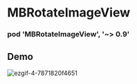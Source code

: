 # MBRotateImageView
### pod 'MBRotateImageView', '~> 0.9'
## Demo
![ezgif-4-7871820f4651](https://user-images.githubusercontent.com/1539820/52052831-fd842d00-259a-11e9-8148-c5ac61fda349.gif)
